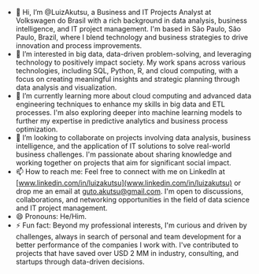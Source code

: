 - 👋 Hi, I’m @LuizAkutsu, a Business and IT Projects Analyst at Volkswagen do Brasil with a rich background in data analysis, business intelligence, and IT project management. I'm based in São Paulo, São Paulo, Brazil, where I blend technology and business strategies to drive innovation and process improvements.
- 👀 I’m interested in big data, data-driven problem-solving, and leveraging technology to positively impact society. My work spans across various technologies, including SQL, Python, R, and cloud computing, with a focus on creating meaningful insights and strategic planning through data analysis and visualization.
- 🌱 I’m currently learning more about cloud computing and advanced data engineering techniques to enhance my skills in big data and ETL processes. I'm also exploring deeper into machine learning models to further my expertise in predictive analytics and business process optimization.
- 💞️ I’m looking to collaborate on projects involving data analysis, business intelligence, and the application of IT solutions to solve real-world business challenges. I'm passionate about sharing knowledge and working together on projects that aim for significant social impact.
- 📫 How to reach me: Feel free to connect with me on LinkedIn at [www.linkedin.com/in/luizakutsu](www.linkedin.com/in/luizakutsu) or drop me an email at guto.akutsu@gmail.com. I'm open to discussions, collaborations, and networking opportunities in the field of data science and IT project management.
- 😄 Pronouns: He/Him.
- ⚡ Fun fact: Beyond my professional interests, I'm curious and driven by challenges, always in search of personal and team development for a better performance of the companies I work with. I've contributed to projects that have saved over USD 2 MM in industry, consulting, and startups through data-driven decisions.

<!---
LuizAkutsu/LuizAkutsu is a ✨ special ✨ repository because its `README.md` (this file) appears on your GitHub profile. You can click the Preview link to take a look at your changes.
--->
